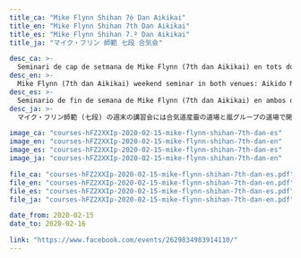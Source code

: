 ```yaml
---
title_ca: "Mike Flynn Shihan 7è Dan Aikikai"
title_en: "Mike Flynn Shihan 7th Dan Aikikai"
title_es: "Mike Flynn Shihan 7.º Dan Aikikai"
title_ja: "マイク・フリン 師範 七段 合気会"

desc_ca: >-
  Seminari de cap de setmana de Mike Flynn (7th dan Aikikai) en tots dos dojos: Aikido Musubi Badalona el 15 de febrer (dissabte al matí), i Aikido Arashi Badalona el 15 de febrer (dissabte a la tarda) i el 16 de febrer (diumenge al matí).
desc_en: >-
  Mike Flynn (7th dan Aikikai) weekend seminar in both venues: Aikido Musubi Badalona on Feb. 15th (Sat. morning), and Aikido Arashi Badalona on Feb. 15th (Sat. afternoon) and Feb. 16th (Sun. morning).
desc_es: >-
  Seminario de fin de semana de Mike Flynn (7th dan Aikikai) en ambos dojos: Aikido Musubi Badalona el 15 de febrero (sábado por la mañana), y Aikido Arashi Badalona el 15 de febrero (sábado por la tarde) y el 16 de febrero (domingo por la mañana).
desc_ja: >-
  マイク・フリン師範 (七段) の週末の講習会には合気道産靈の道場と嵐グループの道場で開催されています。合気道産靈：２月１５日 (朝)、嵐グループの道場：２月１５ (夜) - ２月１６日 (朝)。

image_ca: "courses-hFZ2XXIp-2020-02-15-mike-flynn-shihan-7th-dan-es"
image_en: "courses-hFZ2XXIp-2020-02-15-mike-flynn-shihan-7th-dan-en"
image_es: "courses-hFZ2XXIp-2020-02-15-mike-flynn-shihan-7th-dan-es"
image_ja: "courses-hFZ2XXIp-2020-02-15-mike-flynn-shihan-7th-dan-en"

file_ca: "courses-hFZ2XXIp-2020-02-15-mike-flynn-shihan-7th-dan-es.pdf"
file_en: "courses-hFZ2XXIp-2020-02-15-mike-flynn-shihan-7th-dan-en.pdf"
file_es: "courses-hFZ2XXIp-2020-02-15-mike-flynn-shihan-7th-dan-es.pdf"
file_ja: "courses-hFZ2XXIp-2020-02-15-mike-flynn-shihan-7th-dan-en.pdf"

date_from: 2020-02-15
date_to: 2020-02-16

link: "https://www.facebook.com/events/2629834983914110/"
---
```

